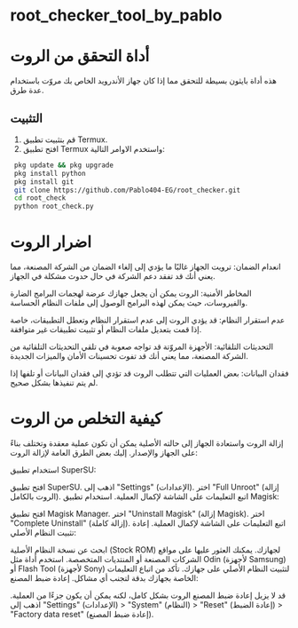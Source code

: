# root_checker_tool_by_pablo
# أداة التحقق من الروت

هذه أداة بايثون بسيطة للتحقق مما إذا كان جهاز الأندرويد الخاص بك مروّت باستخدام عدة طرق.

## التثبيت

1. قم بتثبيت تطبيق Termux.
2. افتح تطبيق Termux واستخدم الاوامر التالية:
  ```sh
   pkg update && pkg upgrade
   pkg install python
   pkg install git
   git clone https://github.com/Pablo404-EG/root_checker.git
   cd root_check
   python root_check.py
  ```


# اضرار الروت

انعدام الضمان: ترويت الجهاز غالبًا ما يؤدي إلى إلغاء الضمان من الشركة المصنعة، مما يعني أنك قد تفقد دعم الشركة في حال حدوث مشكلة في الجهاز.

المخاطر الأمنية: الروت يمكن أن يجعل جهازك عرضة لهجمات البرامج الضارة والفيروسات، حيث يمكن لهذه البرامج الوصول إلى ملفات النظام الحساسة.

عدم استقرار النظام: قد يؤدي الروت إلى عدم استقرار النظام وتعطل التطبيقات، خاصة إذا قمت بتعديل ملفات النظام أو تثبيت تطبيقات غير متوافقة.

التحديثات التلقائية: الأجهزة المروّتة قد تواجه صعوبة في تلقي التحديثات التلقائية من الشركة المصنعة، مما يعني أنك قد تفوت تحسينات الأمان والميزات الجديدة.

فقدان البيانات: بعض العمليات التي تتطلب الروت قد تؤدي إلى فقدان البيانات أو تلفها إذا لم يتم تنفيذها بشكل صحيح.

# كيفية التخلص من الروت 

إزالة الروت واستعادة الجهاز إلى حالته الأصلية يمكن أن تكون عملية معقدة وتختلف بناءً على الجهاز والإصدار. إليك بعض الطرق العامة لإزالة الروت:

استخدام تطبيق SuperSU:

افتح تطبيق SuperSU.
اذهب إلى "Settings" (الإعدادات).
اختر "Full Unroot" (إزالة الروت بالكامل).
اتبع التعليمات على الشاشة لإكمال العملية.
استخدام تطبيق Magisk:

افتح تطبيق Magisk Manager.
اختر "Uninstall Magisk" (إزالة Magisk).
اختر "Complete Uninstall" (إزالة كاملة).
اتبع التعليمات على الشاشة لإكمال العملية.
إعادة تثبيت النظام الأصلي:

ابحث عن نسخة النظام الأصلية (Stock ROM) لجهازك. يمكنك العثور عليها على مواقع الشركات المصنعة أو المنتديات المتخصصة.
استخدم أداة مثل Odin (لأجهزة Samsung) أو Flash Tool (لأجهزة Sony) لتثبيت النظام الأصلي على جهازك.
تأكد من اتباع التعليمات الخاصة بجهازك بدقة لتجنب أي مشاكل.
إعادة ضبط المصنع:

قد لا يزيل إعادة ضبط المصنع الروت بشكل كامل، لكنه يمكن أن يكون جزءًا من العملية.
اذهب إلى "Settings" (الإعدادات) > "System" (النظام) > "Reset" (إعادة الضبط) > "Factory data reset" (إعادة ضبط المصنع).
